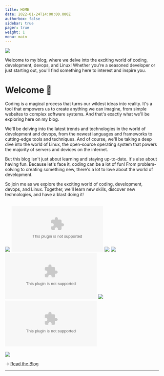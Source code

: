 ```yaml
---
title: HOME
date: 2022-01-24T14:00:00.000Z
authorbox: false
sidebar: true
pager: true
weight: 1
menu: main
---
```


![](../title-1.gif)


Welcome to my blog, where we delve into the exciting world of coding, development, devops, and Linux! Whether you're a seasoned developer or just starting out, you'll find something here to interest and inspire you.

# Welcome 👋

Coding is a magical process that turns our wildest ideas into reality. It's a tool that empowers us to create anything we can imagine, from simple websites to complex software systems. And that's exactly what we'll be exploring here on my blog.

We'll be delving into the latest trends and technologies in the world of development and devops, from the newest languages and frameworks to cutting-edge tools and techniques. And of course, we'll be taking a deep dive into the world of Linux, the open-source operating system that powers the majority of servers and devices on the internet.

But this blog isn't just about learning and staying up-to-date. It's also about having fun. Because let's face it, coding can be a lot of fun! From problem-solving to creating something new, there's a lot to love about the world of development.

So join me as we explore the exciting world of coding, development, devops, and Linux. Together, we'll learn new skills, discover new technologies, and have a blast doing it!

![](https://visitor-badge.glitch.me/badge?page_id=blog.amithgc.com&left_color=green&right_color=red)
![](https://img.shields.io/github/issues-raw/amithgc/blog.amithgc.com?label=Total%20Comments)
![](https://img.shields.io/twitter/follow/amithgc?style=social)
![](https://img.shields.io/youtube/channel/subscribers/UCwzUWvDuLrMcelctB_4MMIQ?style=social)
![](https://img.shields.io/github/last-commit/amithgc/blog.amithgc.com?label=Last%20Blog%20Post)
![](https://img.shields.io/stackexchange/stackoverflow/r/367016)
![](https://img.shields.io/github/repo-size/amithgc/blog.amithgc.com)
---

![](https://picsum.photos/700/200)


→ [Read the Blog](/post)

---
